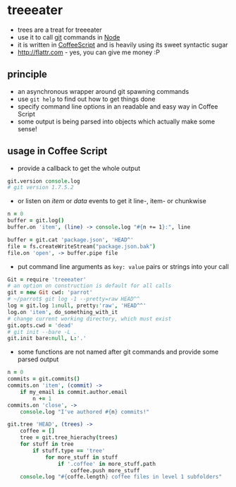 # treeeater

* trees are a treat for treeeater
* use it to call [git](http://git-scm.com) commands in [Node](http://nodejs.org)
* it is written in [CoffeeScript](http://jashkenas.github.com/coffee-script/) and is heavily using its sweet syntactic sugar
* http://flattr.com - yes, you can give me money :P

## principle

* an asynchronous wrapper around git spawning commands
* use `git help` to find out how to get things done
* specify command line options in an readable and easy way in Coffee Script
* some output is being parsed into objects which actually make some sense!

## usage in Coffee Script

  * provide a callback to get the whole output

```coffeescript
git.version console.log
# git version 1.7.5.2
```

* or listen on _item_ or _data_ events to get it line-, item- or chunkwise

```coffeescript
n = 0
buffer = git.log()
buffer.on 'item', (line) -> console.log "#{n += 1}:", line

buffer = git.cat 'package.json', 'HEAD^'
file = fs.createWriteStream("package.json.bak")
file.on 'open', -> buffer.pipe file
```

  * put command line arguments as `key: value` pairs or strings into your call

```coffeescript
Git = require 'treeeater'
# an option on construction is default for all calls
git = new Git cwd: 'parrot'
# ~/parrot$ git log -1 --pretty=raw HEAD^^
log = git.log 1:null, pretty:'raw', 'HEAD^^'
log.on 'item', do_something_with_it
# change current working directory, which must exist
git.opts.cwd = 'dead'
# git init --bare -L .
git.init bare:null, L:'.'
```

  * some functions are not named after git commands and provide some parsed
    output

```coffeescript
n = 0
commits = git.commits()
commits.on 'item', (commit) ->
    if my_email is commit.author.email
        n += 1
commits.on 'close', ->
    console.log "I've authored #{n} commits!"

git.tree 'HEAD', (trees) ->
    coffee = []
    tree = git.tree_hierachy(trees)
    for stuff in tree
        if stuff.type == 'tree'
            for more_stuff in stuff
                if '.coffee' in more_stuff.path
                    coffee.push more_stuff
    console.log "#{coffe.length} coffee files in level 1 subfolders"
```
